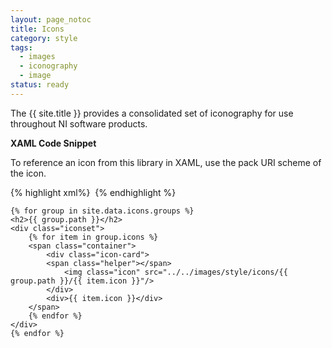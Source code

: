 ```yaml
---
layout: page_notoc
title: Icons
category: style
tags:
  - images
  - iconography
  - image
status: ready
---
```

<body>
    <p>The {{ site.title }} provides a consolidated set of iconography for use throughout NI software products.</p>

   <p><strong>XAML Code Snippet</strong></p>
   <p>To reference an icon from this library in XAML, use the pack URI scheme of the icon.</p>

{% highlight xml%}
<Image Source="pack://application:,,,/NationalInstruments.PlatformFramework;component/ProjectExplorer/Images/AddPullDown_16x16.png"/>
{% endhighlight %}


    {% for group in site.data.icons.groups %}  
    <h2>{{ group.path }}</h2>
    <div class="iconset">    
        {% for item in group.icons %}
        <span class="container">
            <div class="icon-card">
            <span class="helper"></span>
                <img class="icon" src="../../images/style/icons/{{ group.path }}/{{ item.icon }}"/>
            </div>
            <div>{{ item.icon }}</div>
        </span>
        {% endfor %}
    </div>
    {% endfor %}
</body>